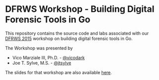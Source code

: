 # DFRWS Workshop - Building Digital Forensic Tools in Go
This repository contains the source code and labs associated with our [DFRWS 2015](http://www.dfrws.org/2015/) workshop on building digital forensic tools in Go.

The Workshop was presented by 

* Vico Marziale III, Ph.D. - [@vicodark](https://github.com/vicodark)
* Joe T. Sylve, M.S. - [@jtsylve](https://github.com/jtsylve)

The slides for that workshop are also available [here](https://github.com/jtsylve/slides/tree/master/2015/DFRWS/Building%20Forensics%20Tools%20in%20Go).
